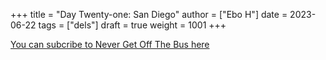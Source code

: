 +++
title = "Day Twenty-one: San Diego"
author = ["Ebo H"]
date = 2023-06-22
tags = ["dels"]
draft = true
weight = 1001
+++

[You can subcribe to Never Get Off The Bus here](https://never-get-off-the-bus.ghost.io/#/portal/)
